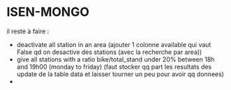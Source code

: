 # ISEN-MONGO

il reste à faire :
- deactivate all station in an area (ajouter 1 colonne available qui vaut False qd on desactive des stations (avec la recherche par area))
- give all stations with a ratio bike/total_stand under 20% between 18h and 19h00 (monday to friday) (faut stocker qq part les resultats des update de la table data et laisser tourner un peu pour avoir qq donnees)
- 
